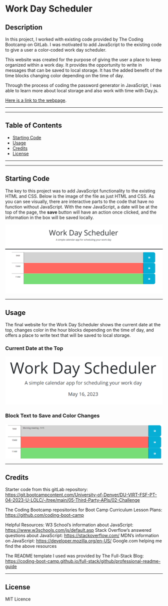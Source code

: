 # Work Day Scheduler

## Description

In this project, I worked with existing code provided by The Coding Bootcamp on GitLab. I was motivated to add JavaScript to the existing code to give a user a color-coded work day scheduler.

This website was created for the purpose of giving the user a place to keep organized within a work day. It provides the opportunity to write in messages that can be saved to local storage. It has the added benefit of the time blocks changing color depending on the time of day.

Through the process of coding the password generator in JavaScript, I was able to learn more about local storage and also work with time with Day.js.

[Here is a link to the webpage](https://sarah-paterson.github.io/Work-Day-Scheduler/).

---
---

## Table of Contents

- [Starting Code](#starting-code)
- [Usage](#usage)
- [Credits](#credits)
- [License](#license)

---
---

## Starting Code

The key to this project was to add JavaScript functionality to the existing HTML and CSS. Below is the image of the file as just HTML and CSS. As you can see visually, there are interactive parts to the code that have no function without JavaScript. With the new JavaScript, a date will be at the top of the page, the **save** button will have an action once clicked, and the information in the box will be saved locally.

![Starting Code Webpage Screenshot](assets/images/Starting-Code-Screenshot.png "Starting Code Webpage Screenshot")

---

## Usage

The final website for the Work Day Scheduler shows the current date at the top, changes color in the hour blocks depending on the time of day, and offers a place to write text that will be saved to local storage.

### Current Date at the Top
![Hero Screenshot](assets/images/Hero-Screenshot.png "Hero Screenshot")

### Block Text to Save and Color Changes
![Hero Screenshot](assets/images/9am-screenshot.png "Hero Screenshot")

---

## Credits
Starter code from this gitLab repository: https://git.bootcampcontent.com/University-of-Denver/DU-VIRT-FSF-PT-04-2023-U-LOLC/-/tree/main/05-Third-Party-APIs/02-Challenge

The Coding Bootcamp repositories for Boot Camp Curriculum Lesson Plans: https://github.com/coding-boot-camp

Helpful Resources:
W3 School’s information about JavaScript: https://www.w3schools.com/js/default.asp
Stack Overflow’s answered questions about JavaScript: https://stackoverflow.com/
MDN’s information on JavaScript: https://developer.mozilla.org/en-US/
Google.com helping me find the above resources

The README template I used was provided by The Full-Stack Blog: https://coding-boot-camp.github.io/full-stack/github/professional-readme-guide

---

## License
MIT Licence

